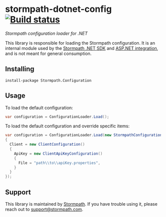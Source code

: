# stormpath-dotnet-config [![Build status](https://ci.appveyor.com/api/projects/status/740yactt0g8xpgfi?svg=true)](https://ci.appveyor.com/project/nbarbettini/stormpath-dotnet-config)
*Stormpath configuration loader for .NET*

This library is responsible for loading the Stormpath configuration. It is an internal module used by the [Stormpath .NET SDK](https://github.com/stormpath/stormpath-sdk-dotnet) and [ASP.NET integration](https://github.com/stormpath/stormpath-aspnet), and is not meant for general consumption.

## Installing

```
install-package Stormpath.Configuration
```

## Usage

To load the default configuration:
```csharp
var configuration = ConfigurationLoader.Load();
```

To load the default configuration and override specific items:
```csharp
var configuration = ConfigurationLoader.Load(new StormpathConfiguration()
{
  Client = new ClientConfiguration()
  {
    ApiKey = new ClientApiKeyConfiguration()
    {
      File = "path\\to\\apiKey.properties",
    }
  }
});
```

## Support

This library is maintained by [Stormpath](http://stormpath.com). If you have trouble using it, please reach out to [support@stormpath.com](mailto:support@stormpath.com).
